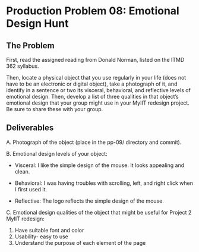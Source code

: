 # Production Problem 08: Emotional Design Hunt

## The Problem

First, read the assigned reading from Donald Norman, listed on the ITMD 362 syllabus.

Then, locate a physical object that you use regularly in your life (does not have to be an electronic or digital object), take a photograph of it, and identify in a sentence or two its visceral, behavioral, and reflective levels of emotional design. Then, develop a list of three qualities in that object’s emotional design that your group might use in your MyIIT redesign project. Be sure to share these with your group.

## Deliverables

A. Photograph of the object (place in the pp-09/ directory and commit).

B. Emotional design levels of your object:

* Visceral: I like the simple design of the mouse. It looks appealing and clean.

* Behavioral: I was having troubles with scrolling, left, and right click when I first used it. 

* Reflective: The logo reflects the simple design of the mouse. 

C.  Emotional design qualities of the object that might be useful for Project 2 MyIIT redesign:

1. Have suitable font and color
2. Usability- easy to use 
3. Understand the purpose of each element of the page
